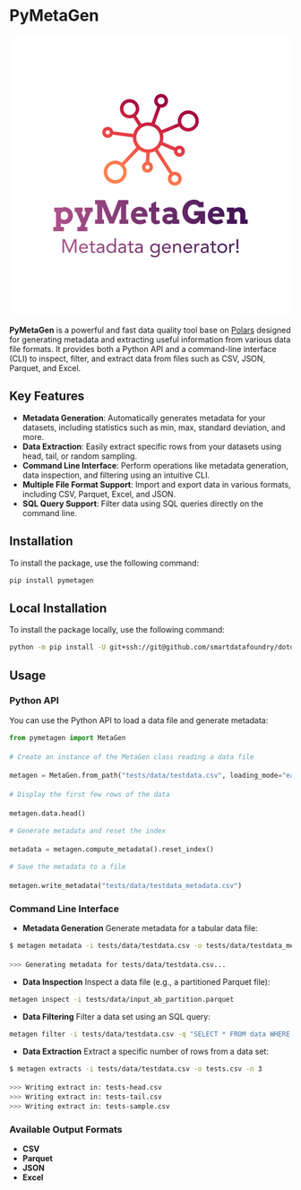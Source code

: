# PyMetaGen

<!-- image of pyMetaGen -->

<p align="center">
    <img src="./docs/img/pyMetaGenLogo.png" alt="pymetagenlogo"
    style="width:500px;">
</p>

**PyMetaGen** is a powerful and fast data quality tool base on [Polars](https://pola.rs/#) designed for generating metadata and extracting useful information from various data file formats. It provides both a Python API and a command-line interface (CLI) to inspect, filter, and extract data from files such as CSV, JSON, Parquet, and Excel.

## Key Features

- **Metadata Generation**: Automatically generates metadata for your datasets, including statistics such as min, max, standard deviation, and more.
- **Data Extraction**: Easily extract specific rows from your datasets using head, tail, or random sampling.
- **Command Line Interface**: Perform operations like metadata generation, data inspection, and filtering using an intuitive CLI.
- **Multiple File Format Support**: Import and export data in various formats, including CSV, Parquet, Excel, and JSON.
- **SQL Query Support**: Filter data using SQL queries directly on the command line.

## Installation

To install the package, use the following command:

```bash
pip install pymetagen
```

## Local Installation

To install the package locally, use the following command:

```bash
python -m pip install -U git+ssh://git@github.com/smartdatafoundry/dotdda.git@dev/main
```

## Usage

### Python API

You can use the Python API to load a data file and generate metadata:

```python
from pymetagen import MetaGen

# Create an instance of the MetaGen class reading a data file

metagen = MetaGen.from_path("tests/data/testdata.csv", loading_mode="eager")

# Display the first few rows of the data

metagen.data.head()
```

```python
# Generate metadata and reset the index

metadata = metagen.compute_metadata().reset_index()

```

```python
# Save the metadata to a file

metagen.write_metadata("tests/data/testdata_metadata.csv")
```

### Command Line Interface

- **Metadata Generation** Generate metadata for a tabular data file:

```bash
$ metagen metadata -i tests/data/testdata.csv -o tests/data/testdata_metadata.csv

>>> Generating metadata for tests/data/testdata.csv...
```

- **Data Inspection** Inspect a data file (e.g., a partitioned Parquet file):

```bash
metagen inspect -i tests/data/input_ab_partition.parquet
```

- **Data Filtering** Filter a data set using an SQL query:

```bash
metagen filter -i tests/data/testdata.csv -q "SELECT * FROM data WHERE imdb_score > 9"
```

- **Data Extraction** Extract a specific number of rows from a data set:

```bash
$ metagen extracts -i tests/data/testdata.csv -o tests.csv -n 3

>>> Writing extract in: tests-head.csv
>>> Writing extract in: tests-tail.csv
>>> Writing extract in: tests-sample.csv
```

### Available Output Formats

- **CSV**
- **Parquet**
- **JSON**
- **Excel**
